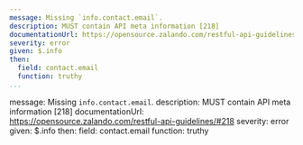 ---
message: Missing `info.contact.email`.
description: MUST contain API meta information [218]
documentationUrl: https://opensource.zalando.com/restful-api-guidelines/#218
severity: error
given: $.info
then:
  field: contact.email
  function: truthy
...message: Missing `info.contact.email`.
description: MUST contain API meta information [218]
documentationUrl: https://opensource.zalando.com/restful-api-guidelines/#218
severity: error
given: $.info
then:
  field: contact.email
  function: truthy